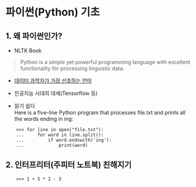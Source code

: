 # 파이썬(Python) 기초

## 1. 왜 파이썬인가?

* NLTK Book
> Python is a simple yet powerful programming language with excellent functionality for processing linguistic data. 

* [데이터 과학자가 가장 선호하는 언어](https://businessoverbroadway.com/2019/01/13/programming-languages-most-used-and-recommended-by-data-scientists/)

* 인공지능 시대의 대세(Tensorflow 등)  

* 읽기 쉽다  
Here is a five-line Python program that processes file.txt and prints all the words ending in ing:

```
    >>> for line in open("file.txt"):  
    ...     for word in line.split():  
    ...         if word.endswith('ing'):  
    ...             print(word)  
```

## 2. 인터프리터(주피터 노트북) 친해지기
```
    >>> 1 + 5 * 2 - 3
```



